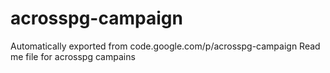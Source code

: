 # acrosspg-campaign
Automatically exported from code.google.com/p/acrosspg-campaign
Read me file for acrosspg campains
